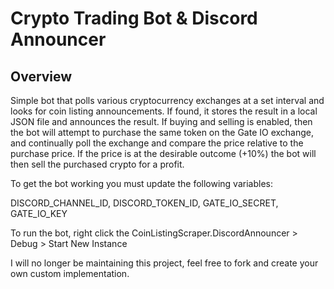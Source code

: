 # Crypto Trading Bot & Discord Announcer

## Overview
Simple bot that polls various cryptocurrency exchanges at a set interval and looks for coin listing announcements. If found, it stores the result in a 
local JSON file and announces the result. If buying and selling is enabled, then the bot will attempt to purchase the same token on the Gate IO exchange, and
continually poll the exchange and compare the price relative to the purchase price. If the price is at the desirable outcome (+10%) the bot will then sell
the purchased crypto for a profit.

To get the bot working you must update the following variables:

DISCORD_CHANNEL_ID, DISCORD_TOKEN_ID, GATE_IO_SECRET, GATE_IO_KEY

To run the bot, right click the CoinListingScraper.DiscordAnnouncer > Debug > Start New Instance

I will no longer be maintaining this project, feel free to fork and create your own custom implementation.
